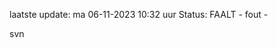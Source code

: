 laatste update: 
ma 06-11-2023 10:32   uur 
Status: FAALT - fout - 
<div class="service R">svn</div>